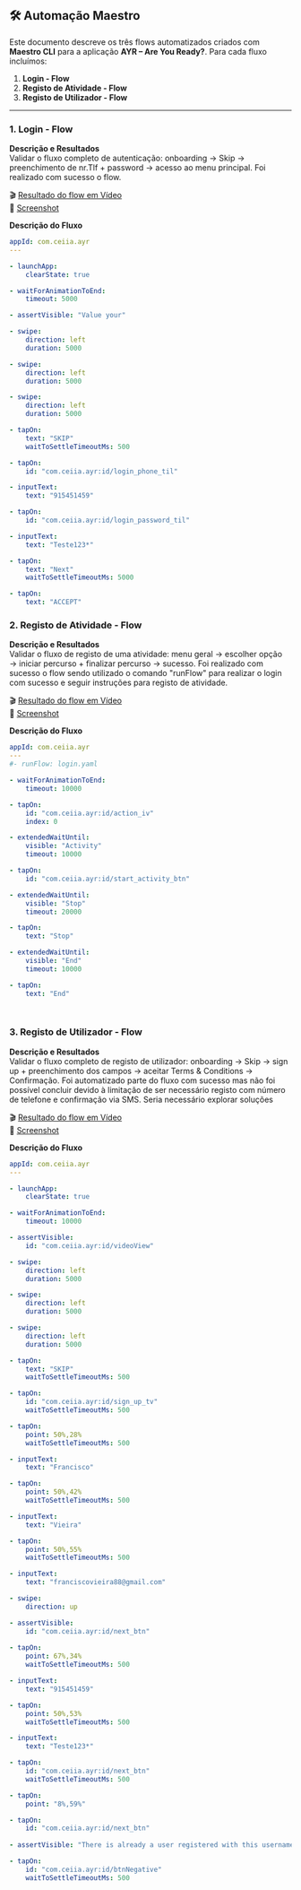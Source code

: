 ## 🛠️ Automação Maestro

Este documento descreve os três flows automatizados criados com **Maestro CLI** para a aplicação **AYR – Are You Ready?**. Para cada fluxo incluímos:

1. **Login - Flow**  
2. **Registo de Atividade - Flow**  
3. **Registo de Utilizador - Flow**  

---

### 1. Login - Flow

**Descrição e Resultados**  
Validar o fluxo completo de autenticação: onboarding → Skip → preenchimento de nr.Tlf + password → acesso ao menu principal.
Foi realizado com sucesso o flow.

:clapper:  [Resultado do flow em Vídeo](https://drive.google.com/file/d/1pFHPJTtZ8zzK9COZhKmIdonsuXbjBaaA/view?usp=drive_link)  
:postbox:  [Screenshot](https://drive.google.com/file/d/1hdZwwcc8tLUfjPDWGKaSdzaRqhfn5RXr/view?usp=drive_link)  


**Descrição do Fluxo**  
```yaml
appId: com.ceiia.ayr
---

- launchApp:
    clearState: true

- waitForAnimationToEnd:
    timeout: 5000    

- assertVisible: "Value your"

- swipe:
    direction: left
    duration: 5000

- swipe:
    direction: left
    duration: 5000

- swipe:
    direction: left
    duration: 5000        

- tapOn:
    text: "SKIP"
    waitToSettleTimeoutMs: 500  

- tapOn:
    id: "com.ceiia.ayr:id/login_phone_til"

- inputText:
    text: "915451459"

- tapOn:
    id: "com.ceiia.ayr:id/login_password_til"   

- inputText:
    text: "Teste123*"    

- tapOn:
    text: "Next"   
    waitToSettleTimeoutMs: 5000        

- tapOn:
    text: "ACCEPT"
```

### 2. Registo de Atividade - Flow

**Descrição e Resultados**  
Validar o fluxo de registo de uma atividade: menu geral → escolher opção → iniciar percurso + finalizar percurso → sucesso.
Foi realizado com sucesso o flow sendo utilizado o comando "runFlow" para realizar o login com sucesso e seguir instruções para registo de atividade.

:clapper:  [Resultado do flow em Vídeo](https://drive.google.com/file/d/1X7b_J5HSp7CEI79w6n7nX81ACcBhIfRZ/view?usp=drive_link)  
:postbox:  [Screenshot](https://drive.google.com/file/d/13dqAuZok0BHdhbi3TY6Qzl_P04Bjniuj/view?usp=drive_link) 

**Descrição do Fluxo**  
```yaml
appId: com.ceiia.ayr
---
#- runFlow: login.yaml

- waitForAnimationToEnd:
    timeout: 10000    

- tapOn:
    id: "com.ceiia.ayr:id/action_iv"
    index: 0

- extendedWaitUntil:   
    visible: "Activity"
    timeout: 10000

- tapOn:
    id: "com.ceiia.ayr:id/start_activity_btn"

- extendedWaitUntil:  
    visible: "Stop"
    timeout: 20000

- tapOn:
    text: "Stop" 

- extendedWaitUntil:   
    visible: "End"
    timeout: 10000       

- tapOn:
    text: "End"     




```
### 3. Registo de Utilizador - Flow

**Descrição e Resultados**  
Validar o fluxo completo de registo de utilizador: onboarding → Skip → sign up + preenchimento dos campos → aceitar Terms & Conditions → Confirmação.
Foi automatizado parte do fluxo com sucesso mas não foi possível concluir devido à limitação de ser necessário registo com número de telefone e confirmação via SMS. Seria necessário explorar soluções

:clapper:  [Resultado do flow em Vídeo]()  
:postbox:  [Screenshot](https://drive.google.com/file/d/14QzlULW_etQL1O6ThgBzl4IZLBOK5hl4/view?usp=drive_link) 

**Descrição do Fluxo**  
```yaml
appId: com.ceiia.ayr
---

- launchApp:
    clearState: true

- waitForAnimationToEnd:
    timeout: 10000    

- assertVisible:
    id: "com.ceiia.ayr:id/videoView"

- swipe:
    direction: left
    duration: 5000

- swipe:
    direction: left
    duration: 5000

- swipe:
    direction: left
    duration: 5000        

- tapOn:
    text: "SKIP"
    waitToSettleTimeoutMs: 500  

- tapOn:
    id: "com.ceiia.ayr:id/sign_up_tv"
    waitToSettleTimeoutMs: 500

- tapOn:
    point: 50%,28%
    waitToSettleTimeoutMs: 500

- inputText:
    text: "Francisco"       

- tapOn:
    point: 50%,42%
    waitToSettleTimeoutMs: 500

- inputText:
    text: "Vieira"    

- tapOn:
    point: 50%,55%
    waitToSettleTimeoutMs: 500

- inputText:
    text: "franciscovieira88@gmail.com"   

- swipe:       
    direction: up

- assertVisible:
    id: "com.ceiia.ayr:id/next_btn"    
  
- tapOn:
    point: 67%,34%
    waitToSettleTimeoutMs: 500

- inputText:
    text: "915451459"   

- tapOn:
    point: 50%,53%
    waitToSettleTimeoutMs: 500

- inputText:
    text: "Teste123*" 

- tapOn:
    id: "com.ceiia.ayr:id/next_btn"
    waitToSettleTimeoutMs: 500  

- tapOn:
    point: "8%,59%"  

- tapOn:
    id: "com.ceiia.ayr:id/next_btn"        
   
- assertVisible: "There is already a user registered with this username. Please login."

- tapOn:
    id: "com.ceiia.ayr:id/btnNegative"
    waitToSettleTimeoutMs: 500




